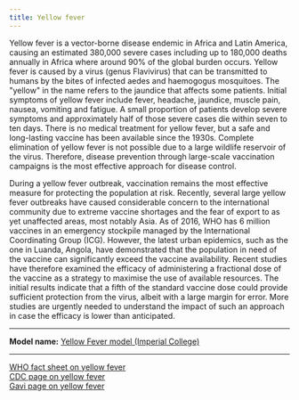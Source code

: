 ```yaml
---
title: Yellow fever
---
```


Yellow fever is a vector-borne disease endemic in Africa and Latin America, causing an estimated 380,000 severe cases including up to 180,000 deaths annually in Africa where around 90% of the global burden occurs. Yellow fever is caused by a virus (genus Flavivirus) that can be transmitted to humans by the bites of infected aedes and haemogogus mosquitoes. The "yellow" in the name refers to the jaundice that affects some patients. Initial symptoms of yellow fever include fever, headache, jaundice, muscle pain, nausea, vomiting and fatigue. A small proportion of patients develop severe symptoms and approximately half of those severe cases die within seven to ten days. There is no medical treatment for yellow fever, but a safe and long-lasting vaccine has been available since the 1930s. Complete elimination of yellow fever is not possible due to a large wildlife reservoir of the virus. Therefore, disease prevention through large-scale vaccination campaigns is the most effective approach for disease control. 

During a yellow fever outbreak, vaccination remains the most effective measure for protecting the population at risk. Recently, several large yellow fever outbreaks have caused considerable concern to the international community due to extreme vaccine shortages and the fear of export to as yet unaffected areas, most notably Asia. As of 2016, WHO has 6 million vaccines in an emergency stockpile managed by the International Coordinating Group (ICG). However, the latest urban epidemics, such as the one in Luanda, Angola, have demonstrated that the population in need of the vaccine can significantly exceed the vaccine availability. Recent studies have therefore examined the efficacy of administering a fractional dose of the vaccine as a strategy to maximise the use of available resources. The initial results indicate that a fifth of the standard vaccine dose could provide sufficient protection from the virus, albeit with a large margin for error. More studies are urgently needed to understand the impact of such an approach in case the efficacy is lower than anticipated. 

---

**Model name:**  [Yellow Fever model (Imperial College)](/models/yellow-fever)  

---

[WHO fact sheet on yellow fever](http://www.who.int/mediacentre/factsheets/fs100/en/)         
[CDC page on yellow fever](https://www.cdc.gov/yellowfever/index.html)       
[Gavi page on yellow fever](http://www.gavi.org/support/nvs/yellow-fever/)          
